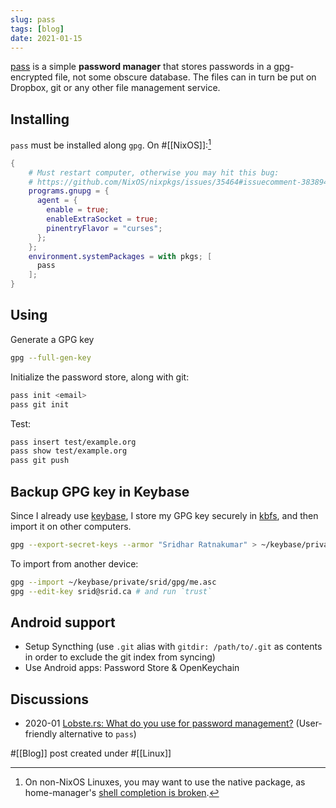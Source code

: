```yaml
---
slug: pass
tags: [blog]
date: 2021-01-15
---
```


[pass](https://www.passwordstore.org/) is a simple **password manager** that stores passwords in a [gpg]-encrypted file, not some obscure database. The files can in turn be put on Dropbox, git or any other file management service.

## Installing

`pass` must be installed along `gpg`. On #[[NixOS]]:[^ubuntu]

[^ubuntu]: On non-NixOS Linuxes, you may want to use the native package, as home-manager's [shell completion is broken](https://github.com/nix-community/home-manager/issues/1871).

```nix
{
    # Must restart computer, otherwise you may hit this bug:
    # https://github.com/NixOS/nixpkgs/issues/35464#issuecomment-383894005
    programs.gnupg = {
      agent = {
        enable = true;
        enableExtraSocket = true;
        pinentryFlavor = "curses";
      };
    };
    environment.systemPackages = with pkgs; [
      pass
    ];
}
```

## Using

Generate a GPG key

```sh
gpg --full-gen-key
```

Initialize the password store, along with git:

```sh
pass init <email>
pass git init
```

Test:

```sh
pass insert test/example.org
pass show test/example.org
pass git push
```

## Backup GPG key in Keybase

Since I already use [keybase], I store my GPG key securely in [kbfs](https://book.keybase.io/docs/files), and then import it on other computers.

```sh
gpg --export-secret-keys --armor "Sridhar Ratnakumar" > ~/keybase/private/srid/gpg/me.asc
```

To import from another device:

```sh
gpg --import ~/keybase/private/srid/gpg/me.asc
gpg --edit-key srid@srid.ca # and run `trust`
```

## Android support

- Setup Syncthing (use `.git` alias with `gitdir: /path/to/.git` as contents in order to exclude the git index from syncing)
- Use Android apps: Password Store & OpenKeychain 

## Discussions

* 2020-01 [Lobste.rs: What do you use for password management?](https://lobste.rs/s/emqfkc/what_do_you_use_for_password_management)  (User-friendly alternative to `pass`)

[keybase]: https://book.keybase.io/docs/files
[gpg]: https://wiki.archlinux.org/index.php/GnuPG

#[[Blog]] post created under #[[Linux]]